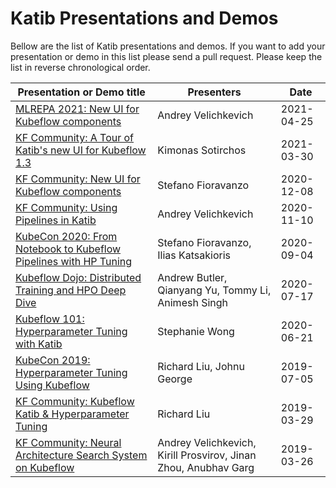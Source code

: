 # Katib Presentations and Demos

Bellow are the list of Katib presentations and demos. If you want to add your
presentation or demo in this list please send a pull request. Please keep the
list in reverse chronological order.

| Presentation or Demo title | Presenters | Date |
| --- | --- | --- |
| [MLREPA 2021: New UI for Kubeflow components](https://youtu.be/33VJ6KNBBvU) | Andrey Velichkevich | 2021-04-25 |
| [KF Community: A Tour of Katib's new UI for Kubeflow 1.3](https://youtu.be/1DtjB_boWcQ) | Kimonas Sotirchos | 2021-03-30 |
| [KF Community: New UI for Kubeflow components](https://youtu.be/OKqx3IS2_G4) | Stefano Fioravanzo | 2020-12-08 |
| [KF Community: Using Pipelines in Katib](https://youtu.be/BszcHMkGLgc) | Andrey Velichkevich | 2020-11-10 |
| [KubeCon 2020: From Notebook to Kubeflow Pipelines with HP Tuning](https://youtu.be/QK0NxhyADpM) | Stefano Fioravanzo, Ilias Katsakioris | 2020-09-04 |
| [Kubeflow Dojo: Distributed Training and HPO Deep Dive](https://youtu.be/KJFOlhD3L1E) | Andrew Butler, Qianyang Yu, Tommy Li, Animesh Singh | 2020-07-17 |
| [Kubeflow 101: Hyperparameter Tuning with Katib](https://youtu.be/nIKVlosDvrc) | Stephanie Wong | 2020-06-21 |
| [KubeCon 2019: Hyperparameter Tuning Using Kubeflow](https://youtu.be/OkAoiA6A2Ac) | Richard Liu, Johnu George | 2019-07-05 |
| [KF Community: Kubeflow Katib & Hyperparameter Tuning](https://youtu.be/1PKH_D6zjoM) | Richard Liu | 2019-03-29 |
| [KF Community: Neural Architecture Search System on Kubeflow](https://youtu.be/WAK37UW7spo) | Andrey Velichkevich, Kirill Prosvirov, Jinan Zhou, Anubhav Garg | 2019-03-26 |
